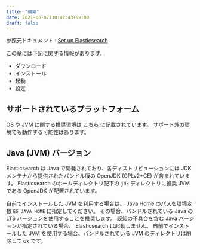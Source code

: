 ```yaml
---
title: "構築"
date: 2021-06-07T18:42:43+09:00
draft: false
---
```


参照元ドキュメント : [Set up Elasticsearch](https://www.elastic.co/guide/en/elasticsearch/reference/current/setup.html)

この章には下記に関する情報があります。

* ダウンロード
* インストール
* 起動
* 設定

## サポートされているプラットフォーム
OS や JVM に関する推奨環境は [こちら](https://www.elastic.co/support/matrix) に記載されています。
サポート外の環境でも動作する可能性はあります。

## Java (JVM) バージョン
Elasticsearch は Java で開発されており、各ディストリビューションには JDK メンテナから提供されたバンドル版の OpenJDK (GPLv2+CE) が含まれています。
Elasticsearch のホームディレクトリ配下の `jdk` ディレクトリに推奨 JVM である OpenJDK が配置されています。

自前でインストールした JVM を利用する場合は、 Java Home のパスを環境変数 `ES_JAVA_HOME` に指定してください。
その場合、バンドルされている Java の LTS バージョンを使用することを推奨します。
既知の不具合を含む Java バージョンが指定されている場合、 Elasticsearch は起動しません。
自前でインストールした JVM を使用する場合、バンドルされている JVM のディレクトリは削除して ok です。
